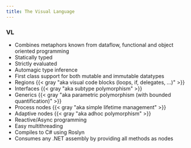 ```yaml
---
title: The Visual Language
---
```

### VL
* Combines metaphors known from dataflow, functional and object oriented programming
* Statically typed
* Strictly evaluated
* Automagic type inference
* First class support for both mutable and immutable datatypes
* Regions {{< gray "aka visual code blocks (loops, if, delegates, ...)" >}}
* Interfaces {{< gray "aka subtype polymorphism" >}}
* Generics {{< gray "aka parametric polymorphism (with bounded quantification)" >}}
* Process nodes {{< gray "aka simple lifetime management" >}}
* Adaptive nodes {{< gray "aka adhoc polymorphism" >}}
* Reactive/Async programming
* Easy multithreading
* Compiles to C# using Roslyn
* Consumes any .NET assembly by providing all methods as nodes
